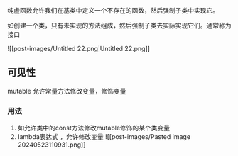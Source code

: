  纯虚函数允许我们在基类中定义一个不存在的函数，然后强制子类中实现它。

如创建一个类，只有未实现的方法组成，然后强制子类去实际实现它们。通常称为接口

![[post-images/Untitled 22.png|Untitled 22.png]]

## 可见性

mutable 允许常量方法修改变量，修饰变量
### 用法 
1. 如允许类中的const方法修改mutable修饰的某个类变量
2. lambda表达式 ，允许修改变量
![[post-images/Pasted image 20240523110931.png]]